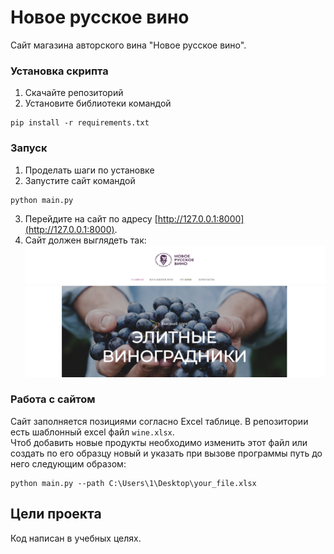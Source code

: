 # Новое русское вино

Сайт магазина авторского вина "Новое русское вино".

### Установка скрипта

1. Скачайте репозиторий
2. Установите библиотеки командой
```commandline
pip install -r requirements.txt
```

### Запуск
1. Проделать шаги по установке
2. Запустите сайт командой
```commandline
python main.py
```
3. Перейдите на сайт по адресу [http://127.0.0.1:8000](http://127.0.0.1:8000).
4. Сайт должен выглядеть так:
![img.png](instruction_images/img.png)

### Работа с сайтом
Сайт заполняется позициями согласно Excel таблице.
В репозитории есть шаблонный excel файл `wine.xlsx`.\
Чтоб добавить новые продукты необходимо изменить этот файл или создать по его образцу новый и указать при вызове программы путь до него следующим образом:
```commandline
python main.py --path C:\Users\1\Desktop\your_file.xlsx
```
## Цели проекта

Код написан в учебных целях.
